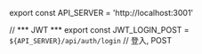 export const API_SERVER = 'http://localhost:3001'

// *** JWT ***
export const JWT_LOGIN_POST = `${API_SERVER}/api/auth/login` // 登入, POST
